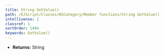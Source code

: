 ```yaml
---
title: String GetValue()
path: /EJScript/Classes/NSCategory/Member functions/String GetValue()
intellisense: 1
classref: 1
sortOrder: 1494
keywords: GetValue()
---
```



* **Returns:** String


